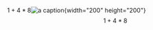 $1+4*8$![a
caption](https://assets.pubpub.org/wkqopzxk/5851486428116139.gif){width="200"
height="200"}$$1+4*8
$$
